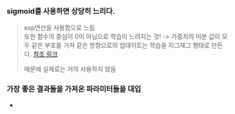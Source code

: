 ### sigmoid를 사용하면 상당히 느리다.

> exp연산을 사용함으로 느림  
> 또한 함수의 중심이 0이 아님으로 학습이 느려지는 것! -> 가중치의 미분 값이 모두 같은 부호를 가져 같은 방향으로의 업데이트는 학습을 지그재그 형태로 만든다. [참조 링크](https://stats.stackexchange.com/questions/237169/why-are-non-zero-centered-activation-functions-a-problem-in-backpropagation)
>
> 때문에 실제로는 거의 사용하지 않음

### 가장 좋은 결과들을 가져온 파라미터들을 대입

-
